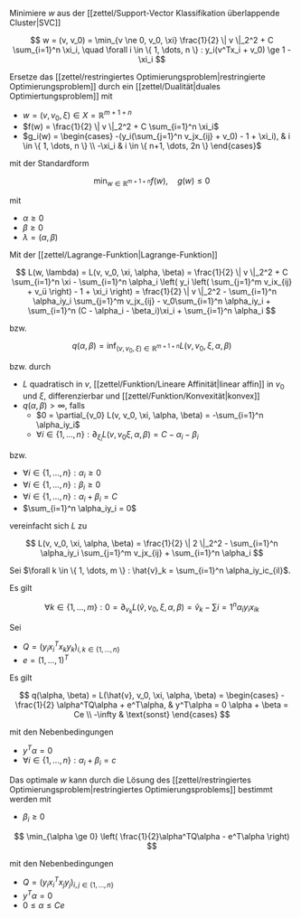 Minimiere $w$ aus der [[zettel/Support-Vector Klassifikation überlappende Cluster|SVC]]

$$
	w = (v, v_0) = \min_{v \ne 0, v_0, \xi} \frac{1}{2} \| v \|_2^2 + C \sum_{i=1}^n \xi_i, \quad \forall i \in \{ 1, \dots, n \} : y_i(v^Tx_i + v_0) \ge 1 - \xi_i
$$

Ersetze das [[zettel/restringiertes Optimierungsproblem|restringierte Optimierungsproblem]] durch ein [[zettel/Dualität|duales Optimiertungsproblem]] mit
- $w = (v, v_0, \xi) \in X = \mathbb{R}^{m+1+n}$
- $f(w) = \frac{1}{2} \| v \|_2^2 + C \sum_{i=1}^n \xi_i$
- $g_i(w) = \begin{cases} -(y_i(\sum_{j=1}^n v_jx_{ij} + v_0) - 1 + \xi_i), & i \in \{ 1, \dots, n \} \\ -\xi_i & i \in \{ n+1, \dots, 2n \} \end{cases}$

mit der Standardform

$$
	\min_{w \in \mathbb{R}^{m+1+n}} f(w), \quad g(w) \le 0
$$

mit
- $\alpha \ge 0$
- $\beta \ge 0$
- $\lambda = (\alpha, \beta)$

Mit der [[zettel/Lagrange-Funktion|Lagrange-Funktion]]

$$
	L(w, \lambda) = L(v, v_0, \xi, \alpha, \beta) = \frac{1}{2} \| v \|_2^2 + C \sum_{i=1}^n \xi - \sum_{i=1}^n \alpha_i \left( y_i \left( \sum_{j=1}^m v_ix_{ij} + v_ü \right) - 1 + \xi_i \right) = \frac{1}{2} \| v \|_2^2 - \sum_{i=1}^n \alpha_iy_i \sum_{j=1}^m v_jx_{ij} - v_0\sum_{i=1}^n \alpha_iy_i + \sum_{i=1}^n (C - \alpha_i - \beta_i)\xi_i + \sum_{i=1}^n \alpha_i
$$

bzw.

$$
	q(\alpha, \beta) = \inf_{(v, v_0, \xi) \in \mathbb{R}^{m+1+n}} L(v, v_0, \xi, \alpha, \beta)
$$

bzw. durch
- $L$ quadratisch in $v$, [[zettel/Funktion/Lineare Affinität|linear affin]] in $v_0$ und $\xi$, differenzierbar und [[zettel/Funktion/Konvexität|konvex]]
- $q(\alpha, \beta) \gt \infty$, falls
	- $0 = \partial_{v_0} L(v, v_0, \xi, \alpha, \beta) = -\sum_{i=1}^n \alpha_iy_i$
	- $\forall i \in \{ 1, \dots, n \} : \partial_{\xi_i} L(v, v_0 \xi, \alpha, \beta) = C - \alpha_i - \beta_i$

bzw.
- $\forall i \in \{ 1, \dots, n \} : \alpha_i \ge 0$
- $\forall i \in \{ 1, \dots, n \} : \beta_i \ge 0$
- $\forall i \in \{ 1, \dots, n \} : \alpha_i + \beta_i = C$
- $\sum_{i=1}^n \alpha_iy_i = 0$

vereinfacht sich $L$ zu

$$
	L(v, v_0, \xi, \alpha, \beta) = \frac{1}{2} \| 2 \|_2^2 - \sum_{i=1}^n \alpha_iy_i \sum_{j=1}^m v_jx_{ij} + \sum_{i=1}^n \alpha_i
$$

Sei $\forall k \in \{ 1, \dots, m \} : \hat{v}_k = \sum_{i=1}^n \alpha_iy_ic_{il}$.

Es gilt

$$
	\forall k \in \{ 1, \dots, m \} : 0 = \partial_{v_k} L(\hat{v}, v_0, \xi, \alpha, \beta) = \hat{v}_k - \sum{i=1}^n \alpha_iy_ix_{ik}
$$

Sei
- $Q = (y_ix_i^Tx_ky_k)_{i, k \in \{ 1, \dots, n \}}$
- $e = (1, \dots, 1)^T$

Es gilt

$$
	q(\alpha, \beta) = L(\hat{v}, v_0, \xi, \alpha, \beta) = \begin{cases}
			-\frac{1}{2} \alpha^TQ\alpha + e^T\alpha, & y^T\alpha = 0 \alpha + \beta = Ce \\
			-\infty & \text{sonst}
	\end{cases}
$$

mit den Nebenbedingungen
- $y^T\alpha = 0$
- $\forall i \in \{ 1, \dots, n \} : \alpha_i + \beta_i = c$

 Das optimale $w$ kann durch die Lösung des [[zettel/restringiertes Optimierungsproblem|restringiertes Optimierungsproblems]] bestimmt werden mit
- $\beta_i \ge 0$

$$
	\min_{\alpha \ge 0} \left( \frac{1}{2}\alpha^TQ\alpha - e^T\alpha \right)
$$

mit den Nebenbedingungen
- $Q = (y_ix_i^Tx_jy_j)_{i, j \in \{ 1, \dots, n \}}$
- $y^T\alpha = 0$
- $0 \le \alpha \le Ce$